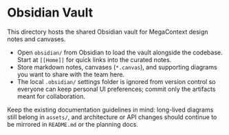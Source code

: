# Obsidian Vault

This directory hosts the shared Obsidian vault for MegaContext design notes and canvases.

- Open `obsidian/` from Obsidian to load the vault alongside the codebase. Start at `[[Home]]` for quick links into the curated notes.
- Store markdown notes, canvases (`*.canvas`), and supporting diagrams you want to share with the team here.
- The local `.obsidian/` settings folder is ignored from version control so everyone can keep personal UI preferences; commit only the artifacts meant for collaboration.

Keep the existing documentation guidelines in mind: long-lived diagrams still belong in `assets/`, and architecture or API changes should continue to be mirrored in `README.md` or the planning docs.
